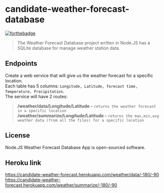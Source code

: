 # candidate-weather-forecast-database

[![forthebadge](https://forthebadge.com/images/badges/made-with-javascript.svg)](https://forthebadge.com)


> The Weather Forecast Database project written in Node.JS has a SQLite database for manage weather station data.

Endpoints
---
Create a web service that will give us the weather forecast for a specific location.\
Each table has 5 columns:
```Longitude, Latitude, forecast time, Temperature, Precipitation```. \
The service will have 2 routes: 
> **/weather/data/Longitude/Latitude -** ```returns the weather forecast in a specific location``` 
\
> **/weather/summarize/Longitude/Latitude -** ```returns the max,min,avg weather data (from all the files) for a specific location```


License
---
Node.JS Weather Forecast Database App is open-sourced software.


Heroku link
---
https://candidate-weather-forecast.herokuapp.com/weather/data/-180/-90 \
https://candidate-weather-forecast.herokuapp.com/weather/summarize/-180/-90




